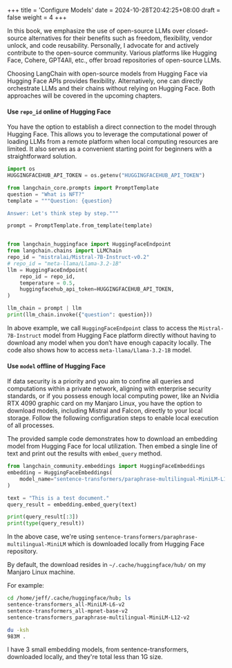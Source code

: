 +++
title = 'Configure Models'
date = 2024-10-28T20:42:25+08:00
draft = false
weight = 4
+++

In this book, we emphasize the use of open-source LLMs over closed-source alternatives for their benefits such as freedom, flexibility, vendor unlock, and code reusability. Personally, I advocate for and actively contribute to the open-source community. Various platforms like Hugging Face, Cohere, GPT4All, etc., offer broad repositories of open-source LLMs.

Choosing LangChain with open-source models from Hugging Face via Hugging Face APIs provides flexibility. Alternatively, one can directly orchestrate LLMs and their chains without relying on Hugging Face. Both approaches will be covered in the upcoming chapters.

#### Use `repo_id` online of Hugging Face

You have the option to establish a direct connection to the model through Hugging Face. This allows you to leverage the computational power of loading LLMs from a remote platform when local computing resources are limited. It also serves as a convenient starting point for beginners with a straightforward solution.

```py
import os
HUGGINGFACEHUB_API_TOKEN = os.getenv("HUGGINGFACEHUB_API_TOKEN")

from langchain_core.prompts import PromptTemplate
question = "What is NFT?"
template = """Question: {question}

Answer: Let's think step by step."""

prompt = PromptTemplate.from_template(template)


from langchain_huggingface import HuggingFaceEndpoint
from langchain.chains import LLMChain
repo_id = "mistralai/Mistral-7B-Instruct-v0.2"
# repo_id = "meta-llama/Llama-3.2-1B"
llm = HuggingFaceEndpoint(
    repo_id = repo_id,
    temperature = 0.5,
    huggingfacehub_api_token=HUGGINGFACEHUB_API_TOKEN,
)

llm_chain = prompt | llm
print(llm_chain.invoke({"question": question}))
```

In above example, we call `HuggingFaceEndpoint` class to access the `Mistral-7B-Instruct` model from Hugging Face platform directly without having to download any model when you don’t have enough capacity locally. The code also shows how to access `meta-llama/Llama-3.2-1B` model.

#### Use `model` offline of Hugging Face

If data security is a priority and you aim to confine all queries and computations within a private network, aligning with enterprise security standards, or if you possess enough local computing power, like an Nvidia RTX 4090 graphic card on my Manjaro Linux, you have the option to download models, including Mistral and Falcon, directly to your local storage. Follow the following configuration steps to enable local execution of all processes.

The provided sample code demonstrates how to download an embedding model from Hugging Face for local utilization. Then embed a single line of text and print out the results with `embed_query` method.

```py
from langchain_community.embeddings import HuggingFaceEmbeddings
embedding = HuggingFaceEmbeddings(
    model_name="sentence-transformers/paraphrase-multilingual-MiniLM-L12-v2"
)

text = "This is a test document."
query_result = embedding.embed_query(text)

print(query_result[:3])
print(type(query_result))
```

In the above case, we're using `sentence-transformers/paraphrase-multilingual-MiniLM` which is downloaded locally from Hugging Face repository.

By default, the download resides in `~/.cache/huggingface/hub/` on my Manjaro Linux machine.

For example:
```sh
cd /home/jeff/.cache/huggingface/hub; ls
sentence-transformers_all-MiniLM-L6-v2
sentence-transformers_all-mpnet-base-v2
sentence-transformers_paraphrase-multilingual-MiniLM-L12-v2

du -ksh
983M .
```

I have 3 small embedding models, from sentence-transformers, downloaded locally, and they're total less than 1G size.
